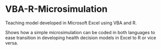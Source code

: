 # VBA-R-Microsimulation
Teaching model developed in Microsoft Excel using VBA and R.

Shows how a simple microsimulation can be coded in both languages to ease transition in developing health decision models in Excel to R or vice versa. 
